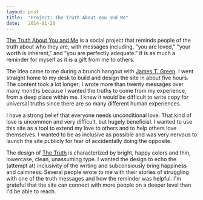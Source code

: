 ```yaml
---
layout: post
title:  "Project: The Truth About You and Me"
date:   2014-01-28
---
```



[The Truth About You and Me](http://thetruthaboutyouand.me) is a social project that reminds people of the truth about who they are, with messages including, "you are loved," "your worth is inherent," and "you are perfectly adequate." It is as much a reminder for myself as it is a gift from me to others. 

<object data="{{ site.baseurl }}/assets/img/SVG/portfolio-12.svg" type="image/svg+xml"></object>

The idea came to me during a brunch hangout with [James T. Green](http://jamestgreen.com). I went straight home to my desk to build and design the site in about five hours. The content took a lot longer; I wrote more than twenty messages over many months because I wanted the truths to come from my experience, from a deep place within me. I knew it would be difficult to write copy for universal truths since there are so many different human experiences.

<object data="{{ site.baseurl }}/assets/img/SVG/portfolio-11.svg" type="image/svg+xml"></object>

I have a strong belief that everyone needs unconditional love. That kind of love is uncommon and very difficult, but hugely beneficial. I wanted to use this site as a tool to extend my love to others and to help others love themselves. I wanted to be as inclusive as possible and was very nervous to launch the site publicly for fear of accidentally doing the opposite. 

<object data="{{ site.baseurl }}/assets/img/SVG/portfolio-10.svg" type="image/svg+xml"></object>

The design of [The Truth](http://thetruthaboutyouand.me) is characterized by bright, happy colors and thin, lowercase, clean, unassuming type. I wanted the design to echo the (attempt at) inclusivity of the writing and subconsiously bring happiness and calmness. Several people wrote to me with their stories of struggling with one of the truth messages and how the reminder was helpful. I'm grateful that the site can connect with more people on a deeper level than I'd be able to reach.

<object data="{{ site.baseurl }}/assets/img/SVG/portfolio-13.svg" type="image/svg+xml"></object>